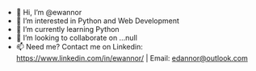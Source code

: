 - 👋 Hi, I’m @ewannor
- 👀 I’m interested in Python and Web Development
- 🌱 I’m currently learning Python
- 💞️ I’m looking to collaborate on ...null
- 📫 Need me? Contact me on Linkedin: https://www.linkedin.com/in/ewannor/ | Email: edannor@outlook.com

<!---
ewannor/ewannor is a ✨ special ✨ repository because its `README.md` (this file) appears on your GitHub profile.
You can click the Preview link to take a look at your changes.
--->
